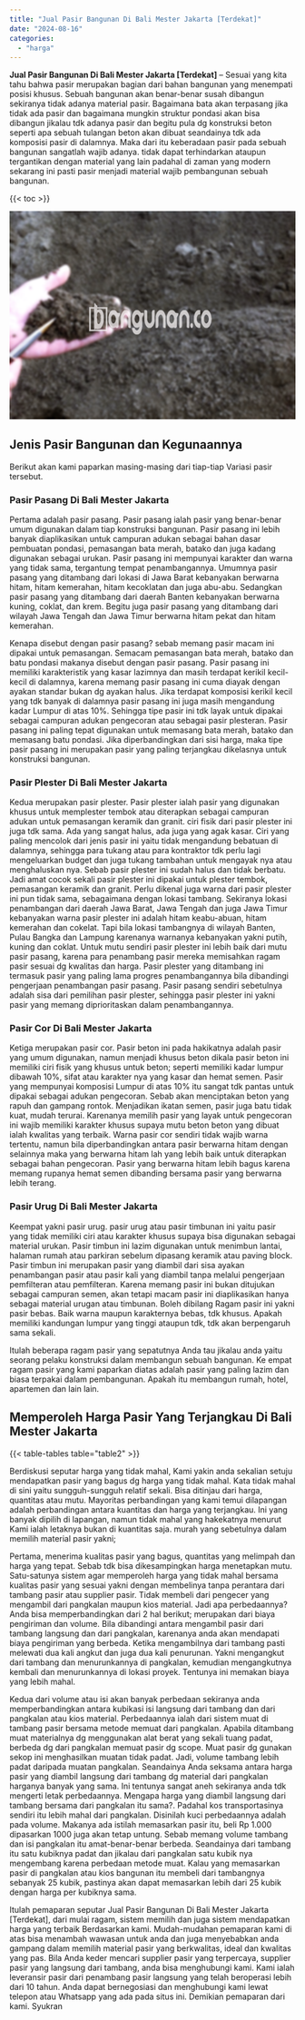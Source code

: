 ```yaml
---
title: "Jual Pasir Bangunan Di Bali Mester Jakarta [Terdekat]"
date: "2024-08-16"
categories: 
  - "harga"
---
```


**Jual Pasir Bangunan Di Bali Mester Jakarta \[Terdekat\]** – Sesuai yang kita tahu bahwa pasir merupakan bagian dari bahan bangunan yang menempati posisi khusus. Sebuah bangunan akan benar-benar susah dibangun sekiranya tidak adanya material pasir. Bagaimana bata akan terpasang jika tidak ada pasir dan bagaimana mungkin struktur pondasi akan bisa dibangun jikalau tdk adanya pasir dan begitu pula dg konstruksi beton seperti apa sebuah tulangan beton akan dibuat seandainya tdk ada komposisi pasir di dalamnya. Maka dari itu keberadaan pasir pada sebuah bangunan sangatlah wajib adanya. tidak dapat terhindarkan ataupun tergantikan dengan material yang lain padahal di zaman yang modern sekarang ini pasti pasir menjadi material wajib pembangunan sebuah bangunan.

{{< toc >}}

![Jual Pasir Bangunan Di Bali Mester Jakarta [Terdekat]](/images/jual-pasir-bangunan-55.png)

## Jenis Pasir Bangunan dan Kegunaannya

Berikut akan kami paparkan masing-masing dari tiap-tiap Variasi pasir tersebut.

### Pasir Pasang Di Bali Mester Jakarta

Pertama adalah pasir pasang. Pasir pasang ialah pasir yang benar-benar umum digunakan dalam tiap konstruksi bangunan. Pasir pasang ini lebih banyak diaplikasikan untuk campuran adukan sebagai bahan dasar pembuatan pondasi, pemasangan bata merah, batako dan juga kadang digunakan sebagai urukan. Pasir pasang ini mempunyai karakter dan warna yang tidak sama, tergantung tempat penambangannya. Umumnya pasir pasang yang ditambang dari lokasi di Jawa Barat kebanyakan berwarna hitam, hitam kemerahan, hitam kecoklatan dan juga abu-abu. Sedangkan pasir pasang yang ditambang dari daerah Banten kebanyakan berwarna kuning, coklat, dan krem. Begitu juga pasir pasang yang ditambang dari wilayah Jawa Tengah dan Jawa Timur berwarna hitam pekat dan hitam kemerahan.

Kenapa disebut dengan pasir pasang? sebab memang pasir macam ini dipakai untuk pemasangan. Semacam pemasangan bata merah, batako dan batu pondasi makanya disebut dengan pasir pasang. Pasir pasang ini memiliki karakteristik yang kasar lazimnya dan masih terdapat kerikil kecil-kecil di dalamnya, karena memang pasir pasang ini cuma diayak dengan ayakan standar bukan dg ayakan halus. Jika terdapat komposisi kerikil kecil yang tdk banyak di dalamnya pasir pasang ini juga masih mengandung kadar Lumpur di atas 10%. Sehingga tipe pasir ini tdk layak untuk dipakai sebagai campuran adukan pengecoran atau sebagai pasir plesteran. Pasir pasang ini paling tepat digunakan untuk memasang bata merah, batako dan memasang batu pondasi. Jika diperbandingkan dari sisi harga, maka tipe pasir pasang ini merupakan pasir yang paling terjangkau dikelasnya untuk konstruksi bangunan.

### Pasir Plester Di Bali Mester Jakarta

Kedua merupakan pasir plester. Pasir plester ialah pasir yang digunakan khusus untuk memplester tembok atau diterapkan sebagai campuran adukan untuk pemasangan keramik dan granit. ciri fisik dari pasir plester ini juga tdk sama. Ada yang sangat halus, ada juga yang agak kasar. Ciri yang paling mencolok dari jenis pasir ini yaitu tidak mengandung bebatuan di dalamnya, sehingga para tukang atau para kontraktor tdk perlu lagi mengeluarkan budget dan juga tukang tambahan untuk mengayak nya atau menghaluskan nya. Sebab pasir plester ini sudah halus dan tidak berbatu. Jadi amat cocok sekali pasir plester ini dipakai untuk plester tembok, pemasangan keramik dan granit. Perlu dikenal juga warna dari pasir plester ini pun tidak sama, sebagaimana dengan lokasi tambang. Sekiranya lokasi penambangan dari daerah Jawa Barat, Jawa Tengah dan juga Jawa Timur kebanyakan warna pasir plester ini adalah hitam keabu-abuan, hitam kemerahan dan cokelat. Tapi bila lokasi tambangnya di wilayah Banten, Pulau Bangka dan Lampung karenanya warnanya kebanyakan yakni putih, kuning dan coklat. Untuk mutu sendiri pasir plester ini lebih baik dari mutu pasir pasang, karena para penambang pasir mereka memisahkan ragam pasir sesuai dg kwalitas dan harga. Pasir plester yang ditambang ini termasuk pasir yang paling lama progres penambangannya bila dibandingi pengerjaan penambangan pasir pasang. Pasir pasang sendiri sebetulnya adalah sisa dari pemilihan pasir plester, sehingga pasir plester ini yakni pasir yang memang diprioritaskan dalam penambangannya.

### Pasir Cor Di Bali Mester Jakarta

Ketiga merupakan pasir cor. Pasir beton ini pada hakikatnya adalah pasir yang umum digunakan, namun menjadi khusus beton dikala pasir beton ini memiliki ciri fisik yang khusus untuk beton; seperti memiliki kadar lumpur dibawah 10%, sifat atau karakter nya yang kasar dan hemat semen. Pasir yang mempunyai komposisi Lumpur di atas 10% itu sangat tdk pantas untuk dipakai sebagai adukan pengecoran. Sebab akan menciptakan beton yang rapuh dan gampang rontok. Menjadikan ikatan semen, pasir juga batu tidak kuat, mudah terurai. Karenanya memilih pasir yang layak untuk pengecoran ini wajib memiliki karakter khusus supaya mutu beton beton yang dibuat ialah kwalitas yang terbaik. Warna pasir cor sendiri tidak wajib warna tertentu, namun bila diperbandingkan antara pasir berwarna hitam dengan selainnya maka yang berwarna hitam lah yang lebih baik untuk diterapkan sebagai bahan pengecoran. Pasir yang berwarna hitam lebih bagus karena memang rupanya hemat semen dibanding bersama pasir yang berwarna lebih terang.

### Pasir Urug Di Bali Mester Jakarta

Keempat yakni pasir urug. pasir urug atau pasir timbunan ini yaitu pasir yang tidak memiliki ciri atau karakter khusus supaya bisa digunakan sebagai material urukan. Pasir timbun ini lazim digunakan untuk menimbun lantai, halaman rumah atau parkiran sebelum dipasang keramik atau paving block. Pasir timbun ini merupakan pasir yang diambil dari sisa ayakan penambangan pasir atau pasir kali yang diambil tanpa melalui pengerjaan pemfilteran atau pemfilteran. Karena memang pasir ini bukan ditujukan sebagai campuran semen, akan tetapi macam pasir ini diaplikasikan hanya sebagai material urugan atau timbunan. Boleh dibilang Ragam pasir ini yakni pasir bebas. Baik warna maupun karakternya bebas, tdk khusus. Apakah memiliki kandungan lumpur yang tinggi ataupun tdk, tdk akan berpengaruh sama sekali.

Itulah beberapa ragam pasir yang sepatutnya Anda tau jikalau anda yaitu seorang pelaku konstruksi dalam membangun sebuah bangunan. Ke empat ragam pasir yang kami paparkan diatas adalah pasir yang paling lazim dan biasa terpakai dalam pembangunan. Apakah itu membangun rumah, hotel, apartemen dan lain lain.

## Memperoleh Harga Pasir Yang Terjangkau Di Bali Mester Jakarta

{{< table-tables table="table2" >}}

Berdiskusi seputar harga yang tidak mahal, Kami yakin anda sekalian setuju mendapatkan pasir yang bagus dg harga yang tidak mahal. Kata tidak mahal di sini yaitu sungguh-sungguh relatif sekali. Bisa ditinjau dari harga, quantitas atau mutu. Mayoritas perbandingan yang kami temui dilapangan adalah perbandingan antara kuantitas dan harga yang terjangkau. Ini yang banyak dipilih di lapangan, namun tidak mahal yang hakekatnya menurut Kami ialah letaknya bukan di kuantitas saja. murah yang sebetulnya dalam memilih material pasir yakni;

Pertama, menerima kualitas pasir yang bagus, quantitas yang melimpah dan harga yang tepat. Sebab tdk bisa dikesampingkan harga menetapkan mutu. Satu-satunya sistem agar memperoleh harga yang tidak mahal bersama kualitas pasir yang sesuai yakni dengan membelinya tanpa perantara dari tambang pasir atau supplier pasir. Tidak membeli dari pengecer yang mengambil dari pangkalan maupun kios material. Jadi apa perbedaannya? Anda bisa memperbandingkan dari 2 hal berikut; merupakan dari biaya pengiriman dan volume. Bila dibandingi antara mengambil pasir dari tambang langsung dan dari pangkalan, karenanya anda akan mendapati biaya pengiriman yang berbeda. Ketika mengambilnya dari tambang pasti melewati dua kali angkut dan juga dua kali penurunan. Yakni mengangkut dari tambang dan menurunkannya di pangkalan, kemudian mengangkutnya kembali dan menurunkannya di lokasi proyek. Tentunya ini memakan biaya yang lebih mahal.

Kedua dari volume atau isi akan banyak perbedaan sekiranya anda memperbandingkan antara kubikasi isi langsung dari tambang dan dari pangkalan atau kios material. Perbedaannya ialah dari sistem muat di tambang pasir bersama metode memuat dari pangkalan. Apabila ditambang muat materialnya dg menggunakan alat berat yang sekali tuang padat, berbeda dg dari pangkalan memuat pasir dg scope. Muat pasir dg gunakan sekop ini menghasilkan muatan tidak padat. Jadi, volume tambang lebih padat daripada muatan pangkalan. Seandainya Anda seksama antara harga pasir yang diambil langsung dari tambang dg material dari pangkalan harganya banyak yang sama. Ini tentunya sangat aneh sekiranya anda tdk mengerti letak perbedaannya. Mengapa harga yang diambil langsung dari tambang bersama dari pangkalan itu sama?. Padahal kos transportasinya sendiri itu lebih mahal dari pangkalan. Disinilah kuci perbedaannya adalah pada volume. Makanya ada istilah memasarkan pasir itu, beli Rp 1.000 dipasarkan 1000 juga akan tetap untung. Sebab memang volume tambang dan isi pangkalan itu amat-benar-benar berbeda. Seandainya dari tambang itu satu kubiknya padat dan jikalau dari pangkalan satu kubik nya mengembang karena perbedaan metode muat. Kalau yang memasarkan pasir di pangkalan atau kios bangunan itu membeli dari tambangnya sebanyak 25 kubik, pastinya akan dapat memasarkan lebih dari 25 kubik dengan harga per kubiknya sama.

Itulah pemaparan seputar Jual Pasir Bangunan Di Bali Mester Jakarta \[Terdekat\], dari mulai ragam, sistem memilih dan juga sistem mendapatkan harga yang terbaik Berdasarkan kami. Mudah-mudahan pemaparan kami di atas bisa menambah wawasan untuk anda dan juga menyebabkan anda gampang dalam memilih material pasir yang berkwalitas, ideal dan kwalitas yang pas. Bila Anda keder mencari supplier pasir yang terpercaya, supplier pasir yang langsung dari tambang, anda bisa menghubungi kami. Kami ialah leveransir pasir dari penambang pasir langsung yang telah beroperasi lebih dari 10 tahun. Anda dapat bernegosiasi dan menghubungi kami lewat telepon atau Whatsapp yang ada pada situs ini. Demikian pemaparan dari kami. Syukran
